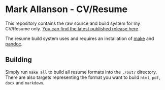 Mark Allanson - CV/Resume
=========================

This repository contains the raw source and build system for my CV/Resume only. [You can find the latest published 
release here](https://cv-mark.allanson.org/).

The resume build system uses and requires an installation of [make](https://www.gnu.org/software/make/) and 
[pandoc](https://pandoc.org/).

Building
--------
Simply run `make all` to build all resume formats into the `./out/` directory. There are also targets representing
the format you want to build `html`, `pdf`, `docx` and `markdown`.
